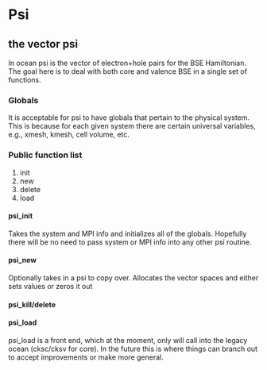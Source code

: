 # Psi

## the vector psi
In ocean psi is the vector of electron+hole pairs for the BSE Hamiltonian. 
The goal here is to deal with both core and valence BSE in a single set of 
functions. 

### Globals
It is acceptable for psi to have globals that pertain to the physical system. 
This is because for each given system there are certain universal variables, 
e.g., xmesh, kmesh, cell volume, etc. 

### Public function list
1. init
2. new
3. delete
4. load




#### psi_init
Takes the system and MPI info and initializes all of the globals. Hopefully 
there will be no need to pass system or MPI info into any other psi routine. 


#### psi_new
Optionally takes in a psi to copy over. Allocates the vector spaces and 
either sets values or zeros it out

#### psi_kill/delete

#### psi_load
psi_load is a front end, which at the moment, only will call into the legacy 
ocean (cksc/cksv for core). In the future this is where things can branch 
out to accept improvements or make more general.

